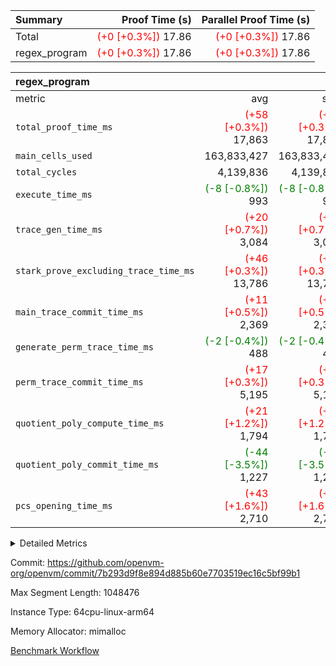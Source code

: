 | Summary | Proof Time (s) | Parallel Proof Time (s) |
|:---|---:|---:|
| Total | <span style='color: red'>(+0 [+0.3%])</span> 17.86 | <span style='color: red'>(+0 [+0.3%])</span> 17.86 |
| regex_program | <span style='color: red'>(+0 [+0.3%])</span> 17.86 | <span style='color: red'>(+0 [+0.3%])</span> 17.86 |


| regex_program |||||
|:---|---:|---:|---:|---:|
|metric|avg|sum|max|min|
| `total_proof_time_ms ` | <span style='color: red'>(+58 [+0.3%])</span> 17,863 | <span style='color: red'>(+58 [+0.3%])</span> 17,863 | <span style='color: red'>(+58 [+0.3%])</span> 17,863 | <span style='color: red'>(+58 [+0.3%])</span> 17,863 |
| `main_cells_used     ` |  163,833,427 |  163,833,427 |  163,833,427 |  163,833,427 |
| `total_cycles        ` |  4,139,836 |  4,139,836 |  4,139,836 |  4,139,836 |
| `execute_time_ms     ` | <span style='color: green'>(-8 [-0.8%])</span> 993 | <span style='color: green'>(-8 [-0.8%])</span> 993 | <span style='color: green'>(-8 [-0.8%])</span> 993 | <span style='color: green'>(-8 [-0.8%])</span> 993 |
| `trace_gen_time_ms   ` | <span style='color: red'>(+20 [+0.7%])</span> 3,084 | <span style='color: red'>(+20 [+0.7%])</span> 3,084 | <span style='color: red'>(+20 [+0.7%])</span> 3,084 | <span style='color: red'>(+20 [+0.7%])</span> 3,084 |
| `stark_prove_excluding_trace_time_ms` | <span style='color: red'>(+46 [+0.3%])</span> 13,786 | <span style='color: red'>(+46 [+0.3%])</span> 13,786 | <span style='color: red'>(+46 [+0.3%])</span> 13,786 | <span style='color: red'>(+46 [+0.3%])</span> 13,786 |
| `main_trace_commit_time_ms` | <span style='color: red'>(+11 [+0.5%])</span> 2,369 | <span style='color: red'>(+11 [+0.5%])</span> 2,369 | <span style='color: red'>(+11 [+0.5%])</span> 2,369 | <span style='color: red'>(+11 [+0.5%])</span> 2,369 |
| `generate_perm_trace_time_ms` | <span style='color: green'>(-2 [-0.4%])</span> 488 | <span style='color: green'>(-2 [-0.4%])</span> 488 | <span style='color: green'>(-2 [-0.4%])</span> 488 | <span style='color: green'>(-2 [-0.4%])</span> 488 |
| `perm_trace_commit_time_ms` | <span style='color: red'>(+17 [+0.3%])</span> 5,195 | <span style='color: red'>(+17 [+0.3%])</span> 5,195 | <span style='color: red'>(+17 [+0.3%])</span> 5,195 | <span style='color: red'>(+17 [+0.3%])</span> 5,195 |
| `quotient_poly_compute_time_ms` | <span style='color: red'>(+21 [+1.2%])</span> 1,794 | <span style='color: red'>(+21 [+1.2%])</span> 1,794 | <span style='color: red'>(+21 [+1.2%])</span> 1,794 | <span style='color: red'>(+21 [+1.2%])</span> 1,794 |
| `quotient_poly_commit_time_ms` | <span style='color: green'>(-44 [-3.5%])</span> 1,227 | <span style='color: green'>(-44 [-3.5%])</span> 1,227 | <span style='color: green'>(-44 [-3.5%])</span> 1,227 | <span style='color: green'>(-44 [-3.5%])</span> 1,227 |
| `pcs_opening_time_ms ` | <span style='color: red'>(+43 [+1.6%])</span> 2,710 | <span style='color: red'>(+43 [+1.6%])</span> 2,710 | <span style='color: red'>(+43 [+1.6%])</span> 2,710 | <span style='color: red'>(+43 [+1.6%])</span> 2,710 |



<details>
<summary>Detailed Metrics</summary>

| group | num_segments | keygen_time_ms | commit_exe_time_ms |
| --- | --- | --- | --- |
| regex_program | 1 | 629 | 45 | 

| group | air_name | quotient_deg | interactions | constraints |
| --- | --- | --- | --- | --- |
| regex_program | AccessAdapterAir<16> | 2 | 5 | 14 | 
| regex_program | AccessAdapterAir<2> | 2 | 5 | 14 | 
| regex_program | AccessAdapterAir<32> | 2 | 5 | 14 | 
| regex_program | AccessAdapterAir<4> | 2 | 5 | 14 | 
| regex_program | AccessAdapterAir<64> | 2 | 5 | 14 | 
| regex_program | AccessAdapterAir<8> | 2 | 5 | 14 | 
| regex_program | BitwiseOperationLookupAir<8> | 2 | 2 | 4 | 
| regex_program | KeccakVmAir | 2 | 321 | 4,571 | 
| regex_program | MemoryMerkleAir<8> | 2 | 4 | 40 | 
| regex_program | PersistentBoundaryAir<8> | 2 | 3 | 6 | 
| regex_program | PhantomAir | 2 | 3 | 5 | 
| regex_program | Poseidon2PeripheryAir<BabyBearParameters>, 1> | 2 | 1 | 286 | 
| regex_program | ProgramAir | 1 | 1 | 4 | 
| regex_program | RangeTupleCheckerAir<2> | 1 | 1 | 4 | 
| regex_program | Rv32HintStoreAir | 2 | 19 | 35 | 
| regex_program | VariableRangeCheckerAir | 1 | 1 | 4 | 
| regex_program | VmAirWrapper<Rv32BaseAluAdapterAir, BaseAluCoreAir<4, 8> | 2 | 19 | 43 | 
| regex_program | VmAirWrapper<Rv32BaseAluAdapterAir, LessThanCoreAir<4, 8> | 2 | 17 | 39 | 
| regex_program | VmAirWrapper<Rv32BaseAluAdapterAir, ShiftCoreAir<4, 8> | 2 | 23 | 90 | 
| regex_program | VmAirWrapper<Rv32BranchAdapterAir, BranchEqualCoreAir<4> | 2 | 11 | 25 | 
| regex_program | VmAirWrapper<Rv32BranchAdapterAir, BranchLessThanCoreAir<4, 8> | 2 | 13 | 41 | 
| regex_program | VmAirWrapper<Rv32CondRdWriteAdapterAir, Rv32JalLuiCoreAir> | 2 | 10 | 22 | 
| regex_program | VmAirWrapper<Rv32JalrAdapterAir, Rv32JalrCoreAir> | 2 | 16 | 20 | 
| regex_program | VmAirWrapper<Rv32LoadStoreAdapterAir, LoadSignExtendCoreAir<4, 8> | 2 | 18 | 33 | 
| regex_program | VmAirWrapper<Rv32LoadStoreAdapterAir, LoadStoreCoreAir<4> | 2 | 17 | 38 | 
| regex_program | VmAirWrapper<Rv32MultAdapterAir, DivRemCoreAir<4, 8> | 2 | 25 | 88 | 
| regex_program | VmAirWrapper<Rv32MultAdapterAir, MulHCoreAir<4, 8> | 2 | 24 | 38 | 
| regex_program | VmAirWrapper<Rv32MultAdapterAir, MultiplicationCoreAir<4, 8> | 2 | 19 | 26 | 
| regex_program | VmAirWrapper<Rv32RdWriteAdapterAir, Rv32AuipcCoreAir> | 2 | 11 | 15 | 
| regex_program | VmConnectorAir | 2 | 3 | 9 | 

| group | air_name | segment | rows | prep_cols | perm_cols | main_cols | cells |
| --- | --- | --- | --- | --- | --- | --- | --- |
| regex_program | AccessAdapterAir<2> | 0 | 64 |  | 24 | 11 | 2,240 | 
| regex_program | AccessAdapterAir<4> | 0 | 32 |  | 24 | 13 | 1,184 | 
| regex_program | AccessAdapterAir<8> | 0 | 131,072 |  | 24 | 17 | 5,373,952 | 
| regex_program | BitwiseOperationLookupAir<8> | 0 | 65,536 | 3 | 8 | 2 | 655,360 | 
| regex_program | KeccakVmAir | 0 | 32 |  | 1,288 | 3,164 | 142,464 | 
| regex_program | MemoryMerkleAir<8> | 0 | 131,072 |  | 20 | 32 | 6,815,744 | 
| regex_program | PersistentBoundaryAir<8> | 0 | 131,072 |  | 12 | 20 | 4,194,304 | 
| regex_program | PhantomAir | 0 | 512 |  | 12 | 6 | 9,216 | 
| regex_program | Poseidon2PeripheryAir<BabyBearParameters>, 1> | 0 | 16,384 |  | 8 | 300 | 5,046,272 | 
| regex_program | ProgramAir | 0 | 131,072 |  | 8 | 10 | 2,359,296 | 
| regex_program | RangeTupleCheckerAir<2> | 0 | 524,288 | 2 | 8 | 1 | 4,718,592 | 
| regex_program | Rv32HintStoreAir | 0 | 16,384 |  | 80 | 32 | 1,835,008 | 
| regex_program | VariableRangeCheckerAir | 0 | 262,144 | 2 | 8 | 1 | 2,359,296 | 
| regex_program | VmAirWrapper<Rv32BaseAluAdapterAir, BaseAluCoreAir<4, 8> | 0 | 2,097,152 |  | 80 | 36 | 243,269,632 | 
| regex_program | VmAirWrapper<Rv32BaseAluAdapterAir, LessThanCoreAir<4, 8> | 0 | 65,536 |  | 40 | 37 | 5,046,272 | 
| regex_program | VmAirWrapper<Rv32BaseAluAdapterAir, ShiftCoreAir<4, 8> | 0 | 262,144 |  | 52 | 53 | 27,525,120 | 
| regex_program | VmAirWrapper<Rv32BranchAdapterAir, BranchEqualCoreAir<4> | 0 | 524,288 |  | 48 | 26 | 38,797,312 | 
| regex_program | VmAirWrapper<Rv32BranchAdapterAir, BranchLessThanCoreAir<4, 8> | 0 | 262,144 |  | 56 | 32 | 23,068,672 | 
| regex_program | VmAirWrapper<Rv32CondRdWriteAdapterAir, Rv32JalLuiCoreAir> | 0 | 131,072 |  | 44 | 18 | 8,126,464 | 
| regex_program | VmAirWrapper<Rv32JalrAdapterAir, Rv32JalrCoreAir> | 0 | 131,072 |  | 36 | 28 | 8,388,608 | 
| regex_program | VmAirWrapper<Rv32LoadStoreAdapterAir, LoadSignExtendCoreAir<4, 8> | 0 | 1,024 |  | 76 | 35 | 113,664 | 
| regex_program | VmAirWrapper<Rv32LoadStoreAdapterAir, LoadStoreCoreAir<4> | 0 | 2,097,152 |  | 72 | 40 | 234,881,024 | 
| regex_program | VmAirWrapper<Rv32MultAdapterAir, DivRemCoreAir<4, 8> | 0 | 128 |  | 104 | 57 | 20,608 | 
| regex_program | VmAirWrapper<Rv32MultAdapterAir, MulHCoreAir<4, 8> | 0 | 256 |  | 100 | 39 | 35,584 | 
| regex_program | VmAirWrapper<Rv32MultAdapterAir, MultiplicationCoreAir<4, 8> | 0 | 65,536 |  | 80 | 31 | 7,274,496 | 
| regex_program | VmAirWrapper<Rv32RdWriteAdapterAir, Rv32AuipcCoreAir> | 0 | 65,536 |  | 28 | 21 | 3,211,264 | 
| regex_program | VmConnectorAir | 0 | 2 | 1 | 12 | 4 | 32 | 

| group | segment | trace_gen_time_ms | total_proof_time_ms | total_cycles | total_cells | stark_prove_excluding_trace_time_ms | quotient_poly_compute_time_ms | quotient_poly_commit_time_ms | perm_trace_commit_time_ms | pcs_opening_time_ms | main_trace_commit_time_ms | main_cells_used | generate_perm_trace_time_ms | execute_time_ms |
| --- | --- | --- | --- | --- | --- | --- | --- | --- | --- | --- | --- | --- | --- | --- |
| regex_program | 0 | 3,084 | 17,863 | 4,139,836 | 633,271,680 | 13,786 | 1,794 | 1,227 | 5,195 | 2,710 | 2,369 | 163,833,427 | 488 | 993 | 

</details>


Commit: https://github.com/openvm-org/openvm/commit/7b293d9f8e894d885b60e7703519ec16c5bf99b1

Max Segment Length: 1048476

Instance Type: 64cpu-linux-arm64

Memory Allocator: mimalloc

[Benchmark Workflow](https://github.com/openvm-org/openvm/actions/runs/12951386272)

